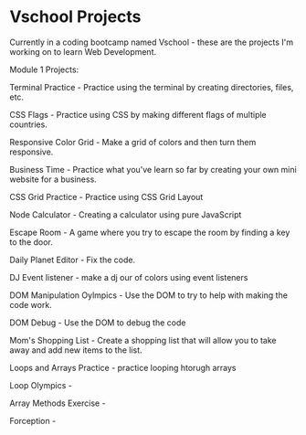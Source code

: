 # Vschool Projects
Currently in a coding bootcamp named Vschool - these are the projects I'm working on to learn Web Development.

Module 1 Projects:

Terminal Practice - Practice using the terminal by creating directories, files, etc.

CSS Flags - Practice using CSS by making different flags of multiple countries.

Responsive Color Grid - Make a grid of colors and then turn them responsive. 

Business Time - Practice what you've learn so far by creating your own mini website for a business.

CSS Grid Practice - Practice using CSS Grid Layout

Node Calculator - Creating a calculator using pure JavaScript

Escape Room - A game where you try to escape the room by finding a key to the door. 

Daily Planet Editor - Fix the code. 

DJ Event listener - make a dj our of colors using event listeners

DOM Manipulation Oylmpics - Use the DOM to try to help with making the code work.

DOM Debug - Use the DOM to debug the code

Mom's Shopping List - Create a shopping list that will allow you to take away and add new items to the list.

Loops and Arrays Practice - practice looping htorugh arrays

Loop Olympics - 

Array Methods Exercise - 

Forception - 
